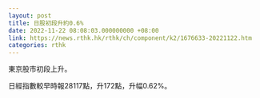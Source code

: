 ```yaml
---
layout: post
title: 日股初段升約0.6%
date: 2022-11-22 08:08:03.000000000 +08:00
link: https://news.rthk.hk/rthk/ch/component/k2/1676633-20221122.htm
categories: rthk
---
```


東京股市初段上升。

日經指數較早時報28117點，升172點，升幅0.62%。
